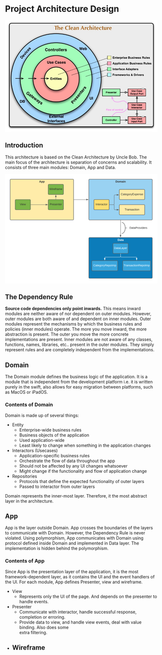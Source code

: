 # Project Architecture Design

<img src="./assets/images/clean.jpeg" width="800">

## Introduction

This architecture is based on the Clean Architecture by Uncle Bob. The main focus of the architecture is separation of concerns and scalability. It consists of three main modules: Domain, App and Data.

<img src="./assets/images/viper.png" width="800">

## The Dependency Rule

**Source code dependencies only point inwards.** This means inward modules are neither aware of nor dependent on outer modules. However, outer modules are both aware of and dependent on inner modules. Outer modules represent the mechanisms by which the business rules and policies (inner modules) operate. The more you move inward, the more abstraction is present. The outer you move the more concrete implementations are present. Inner modules are not aware of any classes, functions, names, libraries, etc.. present in the outer modules. They simply represent rules and are completely independent from the implementations.

## Domain

The Domain module defines the business logic of the application. It is a module that is independent from the development platform i.e. it is written purely in the swift, also allows for easy migration between platforms, such as MacOS or iPadOS.


### Contents of Domain

Domain is made up of several things:

- Entity
    - Enterprise-wide business rules
    - Business objects of the application
    - Used application-wide
    - Least likely to change when something in the application changes
- Interactors (Usecases)
    - Application-specific business rules
    - Orchestrate the flow of data throughout the app
    - Should not be affected by any UI changes whatsoever
    - Might change if the functionality and flow of application change
- Repositories
    - Protocols that define the expected functionality of outer layers
    - Passed to interactor from outer layers

Domain represents the inner-most layer. Therefore, it the most abstract layer in the architecture.


## App

App is the layer outside Domain. App crosses the boundaries of the layers to communicate with Domain. However, the Dependency Rule is never violated. Using polymorphism, App communicates with Domain using protocol defined inside Domain and implemented in Data layer. The implementation is hidden behind the polymorphism.

### Contents of App

Since App is the presentation layer of the application, it is the most framework-dependent layer, as it contains the UI and the event handlers of the UI. For each module, App defines Presenter, view and wireframe.

- View
    - Represents only the UI of the page. And depends on the presenter to handle events.
- Presenter
    - Communicate with interactor, handle successful response, completion or erroring.
    - Provide data to view, and handle view events, deal with value binding. Also does some   
      extra filtering.      
- Wireframe
    -